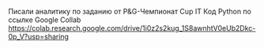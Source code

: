 Писали аналитику по заданию от P&G-Чемпионат Cup IT
Код Python по ссылке Google Collab
https://colab.research.google.com/drive/1i0z2s2kug_1S8awnhtV0eUb2Dkc-0p_V?usp=sharing
